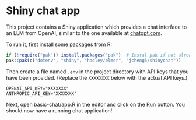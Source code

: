 Shiny chat app
==============

This project contains a Shiny application which provides a chat interface to an LLM from OpenAI, similar to the one available at [chatgpt.com](https://chatgpt.com/).

To run it, first install some packages from R:

```R
if (!require("pak")) install.packages("pak")  # Instal pak if not already installed
pak::pak(c("dotenv", "shiny", "hadley/elmer", "jcheng5/shinychat"))
```

Then create a file named `.env` in the project directory with API keys that you have been provided. (Replace the `XXXXXXXX` below with the actual API keys.)

```
OPENAI_API_KEY="XXXXXXX"
ANTHROPIC_API_KEY="XXXXXXX"
```

Next, open basic-chat/app.R in the editor and click on the Run button. You should now have a running chat application!

